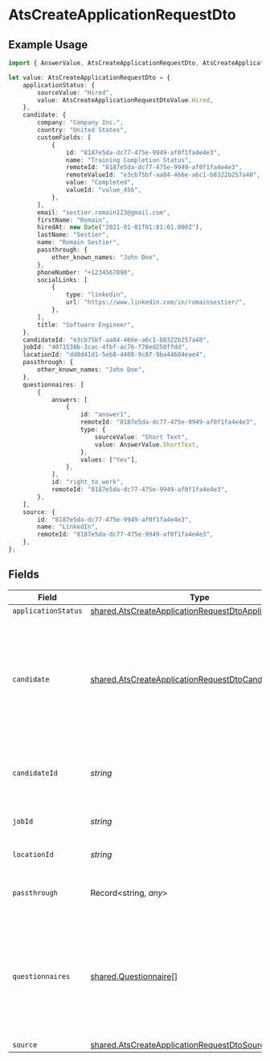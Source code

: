 # AtsCreateApplicationRequestDto

## Example Usage

```typescript
import { AnswerValue, AtsCreateApplicationRequestDto, AtsCreateApplicationRequestDtoValue } from "@stackone/stackone-client-ts/sdk/models/shared";

let value: AtsCreateApplicationRequestDto = {
    applicationStatus: {
        sourceValue: "Hired",
        value: AtsCreateApplicationRequestDtoValue.Hired,
    },
    candidate: {
        company: "Company Inc.",
        country: "United States",
        customFields: [
            {
                id: "8187e5da-dc77-475e-9949-af0f1fa4e4e3",
                name: "Training Completion Status",
                remoteId: "8187e5da-dc77-475e-9949-af0f1fa4e4e3",
                remoteValueId: "e3cb75bf-aa84-466e-a6c1-b8322b257a48",
                value: "Completed",
                valueId: "value_456",
            },
        ],
        email: "sestier.romain123@gmail.com",
        firstName: "Romain",
        hiredAt: new Date("2021-01-01T01:01:01.000Z"),
        lastName: "Sestier",
        name: "Romain Sestier",
        passthrough: {
            other_known_names: "John Doe",
        },
        phoneNumber: "+1234567890",
        socialLinks: [
            {
                type: "linkedin",
                url: "https://www.linkedin.com/in/romainsestier/",
            },
        ],
        title: "Software Engineer",
    },
    candidateId: "e3cb75bf-aa84-466e-a6c1-b8322b257a48",
    jobId: "4071538b-3cac-4fbf-ac76-f78ed250ffdd",
    locationId: "dd8d41d1-5eb8-4408-9c87-9ba44604eae4",
    passthrough: {
        other_known_names: "John Doe",
    },
    questionnaires: [
        {
            answers: [
                {
                    id: "answer1",
                    remoteId: "8187e5da-dc77-475e-9949-af0f1fa4e4e3",
                    type: {
                        sourceValue: "Short Text",
                        value: AnswerValue.ShortText,
                    },
                    values: ["Yes"],
                },
            ],
            id: "right_to_work",
            remoteId: "8187e5da-dc77-475e-9949-af0f1fa4e4e3",
        },
    ],
    source: {
        id: "8187e5da-dc77-475e-9949-af0f1fa4e4e3",
        name: "LinkedIn",
        remoteId: "8187e5da-dc77-475e-9949-af0f1fa4e4e3",
    },
};
```

## Fields

| Field                                                                                                                                     | Type                                                                                                                                      | Required                                                                                                                                  | Description                                                                                                                               | Example                                                                                                                                   |
| ----------------------------------------------------------------------------------------------------------------------------------------- | ----------------------------------------------------------------------------------------------------------------------------------------- | ----------------------------------------------------------------------------------------------------------------------------------------- | ----------------------------------------------------------------------------------------------------------------------------------------- | ----------------------------------------------------------------------------------------------------------------------------------------- |
| `applicationStatus`                                                                                                                       | [shared.AtsCreateApplicationRequestDtoApplicationStatus](../../../sdk/models/shared/atscreateapplicationrequestdtoapplicationstatus.md)   | :heavy_minus_sign:                                                                                                                        | N/A                                                                                                                                       |                                                                                                                                           |
| `candidate`                                                                                                                               | [shared.AtsCreateApplicationRequestDtoCandidate](../../../sdk/models/shared/atscreateapplicationrequestdtocandidate.md)                   | :heavy_minus_sign:                                                                                                                        | Candidate Properties. Provide this OR candidate_id, but not both. Providing this attempts to create a new candidate with the application. |                                                                                                                                           |
| `candidateId`                                                                                                                             | *string*                                                                                                                                  | :heavy_minus_sign:                                                                                                                        | Unique identifier of the candidate. Provide this OR candidate, but not both.                                                              | e3cb75bf-aa84-466e-a6c1-b8322b257a48                                                                                                      |
| `jobId`                                                                                                                                   | *string*                                                                                                                                  | :heavy_minus_sign:                                                                                                                        | Unique identifier of the job                                                                                                              | 4071538b-3cac-4fbf-ac76-f78ed250ffdd                                                                                                      |
| `locationId`                                                                                                                              | *string*                                                                                                                                  | :heavy_minus_sign:                                                                                                                        | Unique identifier of the location                                                                                                         | dd8d41d1-5eb8-4408-9c87-9ba44604eae4                                                                                                      |
| `passthrough`                                                                                                                             | Record<string, *any*>                                                                                                                     | :heavy_minus_sign:                                                                                                                        | Value to pass through to the provider                                                                                                     | {<br/>"other_known_names": "John Doe"<br/>}                                                                                               |
| `questionnaires`                                                                                                                          | [shared.Questionnaire](../../../sdk/models/shared/questionnaire.md)[]                                                                     | :heavy_minus_sign:                                                                                                                        | Questionnaires associated with the application                                                                                            | {<br/>"id": "right_to_work",<br/>"answers": [<br/>{<br/>"id": "answer1",<br/>"type": "text",<br/>"values": [<br/>"Yes"<br/>]<br/>}<br/>]<br/>} |
| `source`                                                                                                                                  | [shared.AtsCreateApplicationRequestDtoSource](../../../sdk/models/shared/atscreateapplicationrequestdtosource.md)                         | :heavy_minus_sign:                                                                                                                        | N/A                                                                                                                                       |                                                                                                                                           |